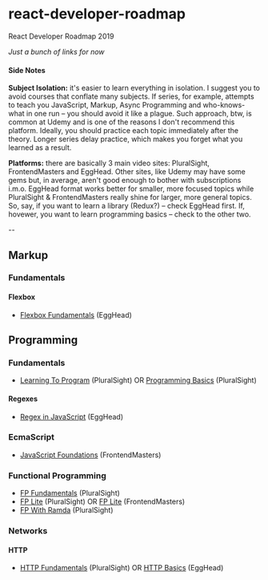 # react-developer-roadmap

React Developer Roadmap 2019

*Just a bunch of links for now*

#### Side Notes

**Subject Isolation:** it's easier to learn everything in isolation. I suggest you to avoid courses that conflate many subjects. 
If series, for example, attempts to teach you JavaScript, Markup, Async Programming and who-knows-what in one run – you should avoid it like a plague. Such approach, btw, is common at Udemy and is one of the reasons I don't recommend this platform. Ideally, you should practice each topic immediately after the theory. Longer series delay practice, which makes you forget what you learned as a result. 

**Platforms:** there are basically 3 main video sites: PluralSight, FrontendMasters and EggHead. Other sites, like Udemy may have some gems but, in average, aren't good enough to bother with subscriptions i.m.o. EggHead format works better for smaller, more focused topics while PluralSight & FrontendMasters really shine for larger, more general topics. So, say, if you want to learn a library (Redux?) – check EggHead first. If, hovewer, you want to learn programming basics – check to the other two.

--

## Markup

### Fundamentals

#### Flexbox

* [Flexbox Fundamentals](https://egghead.io/courses/flexbox-fundamentals) (EggHead)

## Programming

### Fundamentals

* [Learning To Program](https://www.pluralsight.com/courses/learning-programming-javascript) (PluralSight) OR [Programming Basics](https://www.pluralsight.com/courses/javascript-programming-basics) (PluralSight)

#### Regexes

* [Regex in JavaScript](https://egghead.io/courses/regex-in-javascript) (EggHead)

### EcmaScript

* [JavaScript Foundations](https://frontendmasters.com/courses/javascript-foundations/) (FrontendMasters)

### Functional Programming

* [FP Fundamentals](https://www.pluralsight.com/courses/javascript-functional-programming-fundamentals) (PluralSight)
* [FP Lite](https://www.pluralsight.com/courses/functional-lite-javascript) (PluralSight) OR [FP Lite](https://frontendmasters.com/courses/functional-javascript-v2/) (FrontendMasters)
* [FP With Ramda](https://www.pluralsight.com/courses/javascript-ramda-functional) (PluralSight)

### Networks

#### HTTP

* [HTTP Fundamentals](https://www.pluralsight.com/courses/xhttp-fund) (PluralSight) OR [HTTP Basics](https://www.pluralsight.com/courses/xhttp-fund) (EggHead)
